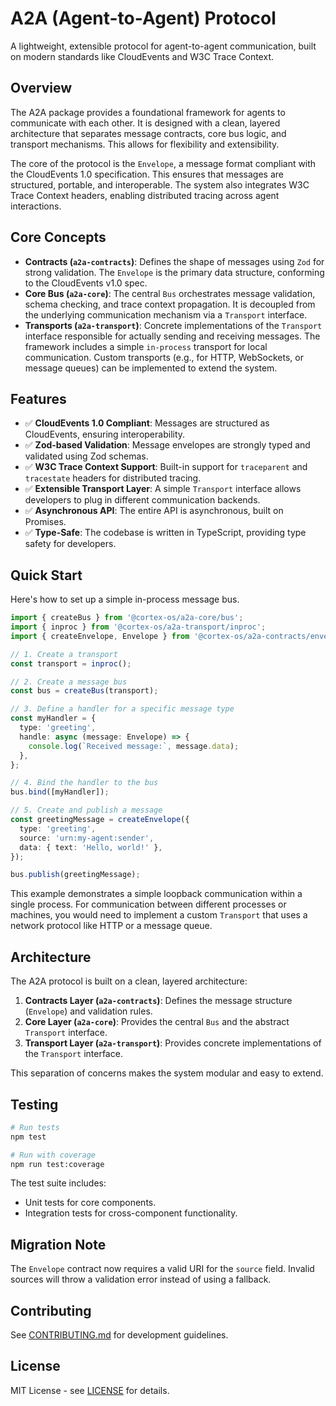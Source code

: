 # A2A (Agent-to-Agent) Protocol

A lightweight, extensible protocol for agent-to-agent communication, built on modern standards like CloudEvents and W3C Trace Context.

## Overview

The A2A package provides a foundational framework for agents to communicate with each other. It is designed with a clean, layered architecture that separates message contracts, core bus logic, and transport mechanisms. This allows for flexibility and extensibility.

The core of the protocol is the `Envelope`, a message format compliant with the CloudEvents 1.0 specification. This ensures that messages are structured, portable, and interoperable. The system also integrates W3C Trace Context headers, enabling distributed tracing across agent interactions.

## Core Concepts

- **Contracts (`a2a-contracts`)**: Defines the shape of messages using `Zod` for strong validation. The `Envelope` is the primary data structure, conforming to the CloudEvents v1.0 spec.
- **Core Bus (`a2a-core`)**: The central `Bus` orchestrates message validation, schema checking, and trace context propagation. It is decoupled from the underlying communication mechanism via a `Transport` interface.
- **Transports (`a2a-transport`)**: Concrete implementations of the `Transport` interface responsible for actually sending and receiving messages. The framework includes a simple `in-process` transport for local communication. Custom transports (e.g., for HTTP, WebSockets, or message queues) can be implemented to extend the system.

## Features

- ✅ **CloudEvents 1.0 Compliant**: Messages are structured as CloudEvents, ensuring interoperability.
- ✅ **Zod-based Validation**: Message envelopes are strongly typed and validated using Zod schemas.
- ✅ **W3C Trace Context Support**: Built-in support for `traceparent` and `tracestate` headers for distributed tracing.
- ✅ **Extensible Transport Layer**: A simple `Transport` interface allows developers to plug in different communication backends.
- ✅ **Asynchronous API**: The entire API is asynchronous, built on Promises.
- ✅ **Type-Safe**: The codebase is written in TypeScript, providing type safety for developers.

## Quick Start

Here's how to set up a simple in-process message bus.

```typescript
import { createBus } from '@cortex-os/a2a-core/bus';
import { inproc } from '@cortex-os/a2a-transport/inproc';
import { createEnvelope, Envelope } from '@cortex-os/a2a-contracts/envelope';

// 1. Create a transport
const transport = inproc();

// 2. Create a message bus
const bus = createBus(transport);

// 3. Define a handler for a specific message type
const myHandler = {
  type: 'greeting',
  handle: async (message: Envelope) => {
    console.log(`Received message:`, message.data);
  },
};

// 4. Bind the handler to the bus
bus.bind([myHandler]);

// 5. Create and publish a message
const greetingMessage = createEnvelope({
  type: 'greeting',
  source: 'urn:my-agent:sender',
  data: { text: 'Hello, world!' },
});

bus.publish(greetingMessage);
```

This example demonstrates a simple loopback communication within a single process. For communication between different processes or machines, you would need to implement a custom `Transport` that uses a network protocol like HTTP or a message queue.

## Architecture

The A2A protocol is built on a clean, layered architecture:

1.  **Contracts Layer (`a2a-contracts`)**: Defines the message structure (`Envelope`) and validation rules.
2.  **Core Layer (`a2a-core`)**: Provides the central `Bus` and the abstract `Transport` interface.
3.  **Transport Layer (`a2a-transport`)**: Provides concrete implementations of the `Transport` interface.

This separation of concerns makes the system modular and easy to extend.

## Testing

```bash
# Run tests
npm test

# Run with coverage
npm run test:coverage
```

The test suite includes:

- Unit tests for core components.
- Integration tests for cross-component functionality.

## Migration Note

The `Envelope` contract now requires a valid URI for the `source` field. Invalid sources will throw a validation error instead of using a fallback.

## Contributing

See [CONTRIBUTING.md](../../CONTRIBUTING.md) for development guidelines.

## License

MIT License - see [LICENSE](../../LICENSE) for details.
